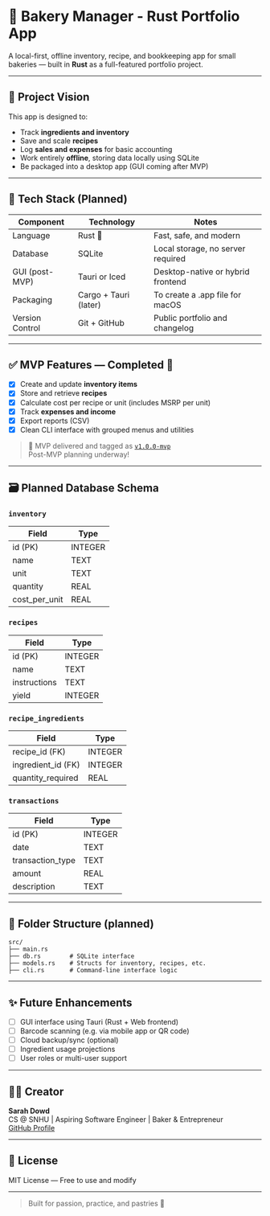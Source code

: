 # 🧁 Bakery Manager - Rust Portfolio App

A local-first, offline inventory, recipe, and bookkeeping app for small bakeries — built in **Rust** as a full-featured portfolio project.

---

## 📌 Project Vision
This app is designed to:
- Track **ingredients and inventory**
- Save and scale **recipes**
- Log **sales and expenses** for basic accounting
- Work entirely **offline**, storing data locally using SQLite
- Be packaged into a desktop app (GUI coming after MVP)

---

## 🚀 Tech Stack (Planned)

| Component        | Technology              | Notes                                |
|------------------|--------------------------|--------------------------------------|
| Language         | Rust 🦀                  | Fast, safe, and modern                |
| Database         | SQLite                   | Local storage, no server required     |
| GUI (post-MVP)   | Tauri or Iced            | Desktop-native or hybrid frontend     |
| Packaging        | Cargo + Tauri (later)    | To create a .app file for macOS       |
| Version Control  | Git + GitHub             | Public portfolio and changelog        |

---

## ✅ MVP Features — Completed 🎉

- [x] Create and update **inventory items**
- [x] Store and retrieve **recipes**
- [x] Calculate cost per recipe or unit (includes MSRP per unit)
- [x] Track **expenses and income**
- [x] Export reports (CSV)
- [x] Clean CLI interface with grouped menus and utilities

> 🎯 MVP delivered and tagged as [`v1.0.0-mvp`](https://github.com/sldowd/bakery-manager/releases/tag/v1.0.0-mvp)  
> Post-MVP planning underway!


---

## 🗃 Planned Database Schema

### `inventory`
| Field              | Type      |
|--------------------|-----------|
| id (PK)            | INTEGER   |
| name               | TEXT      |
| unit               | TEXT      |
| quantity           | REAL      |
| cost_per_unit      | REAL      |

### `recipes`
| Field              | Type      |
|--------------------|-----------|
| id (PK)            | INTEGER   |
| name               | TEXT      |
| instructions       | TEXT      |
| yield              | INTEGER   |

### `recipe_ingredients`
| Field              | Type      |
|--------------------|-----------|
| recipe_id (FK)     | INTEGER   |
| ingredient_id (FK) | INTEGER   |
| quantity_required  | REAL      |

### `transactions`
| Field              | Type      |
|--------------------|-----------|
| id (PK)            | INTEGER   |
| date               | TEXT      |
| transaction_type               | TEXT      |
| amount             | REAL      |
| description        | TEXT      |

---

## 📂 Folder Structure (planned)
```
src/
├── main.rs
├── db.rs        # SQLite interface
├── models.rs    # Structs for inventory, recipes, etc.
├── cli.rs       # Command-line interface logic
```

---

## ✨ Future Enhancements

- [ ] GUI interface using Tauri (Rust + Web frontend)
- [ ] Barcode scanning (e.g. via mobile app or QR code)
- [ ] Cloud backup/sync (optional)
- [ ] Ingredient usage projections
- [ ] User roles or multi-user support

---

## 👩‍🍳 Creator
**Sarah Dowd**  
CS @ SNHU | Aspiring Software Engineer | Baker & Entrepreneur  
[GitHub Profile](https://github.com/sldowd)

---

## 📝 License
MIT License — Free to use and modify

---

> Built for passion, practice, and pastries 🍞

